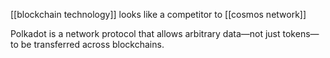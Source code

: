 [[blockchain technology]] looks like a competitor to [[cosmos network]]

Polkadot is a network protocol that allows arbitrary data—not just tokens—to be transferred across blockchains.

